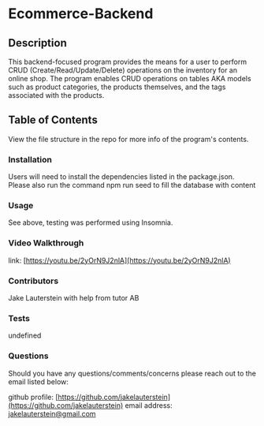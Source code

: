 
# Ecommerce-Backend

## Description

This backend-focused program provides the means for a user to perform CRUD (Create/Read/Update/Delete) operations on the inventory for an online shop. The program enables CRUD operations on tables AKA models such as product categories, the products themselves, and the tags associated with the products.
## Table of Contents

View the file structure in the repo for more info of the program's contents.

### Installation

Users will need to install the dependencies listed in the package.json. Please also run the command npm run seed to fill the database with content

### Usage

See above, testing was performed using Insomnia.

### Video Walkthrough
link: [https://youtu.be/2yOrN9J2nlA](https://youtu.be/2yOrN9J2nlA)

### Contributors

Jake Lauterstein with help from tutor AB

### Tests

undefined

### Questions

Should you have any questions/comments/concerns please reach out to the email listed below:

github profile: [https://github.com/jakelauterstein](https://github.com/jakelauterstein)
email address: [jakelauterstein@gmail.com](mailto:jakelauterstein@gmail.com)
